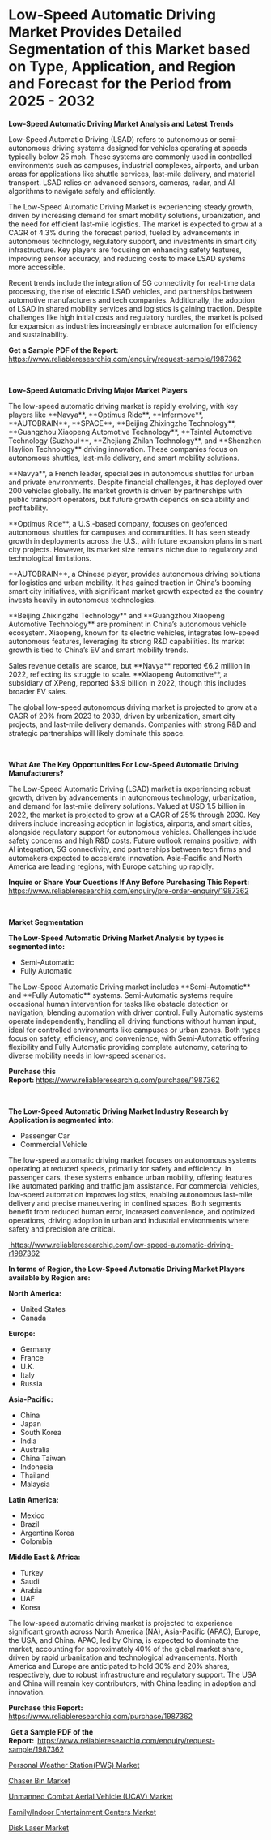 <p><h1>Low-Speed Automatic Driving Market Provides Detailed Segmentation of this Market based on Type, Application, and Region and Forecast for the Period from 2025 - 2032</h1></p><p><strong>Low-Speed Automatic Driving Market Analysis and Latest Trends</strong></p>
<p><p>Low-Speed Automatic Driving (LSAD) refers to autonomous or semi-autonomous driving systems designed for vehicles operating at speeds typically below 25 mph. These systems are commonly used in controlled environments such as campuses, industrial complexes, airports, and urban areas for applications like shuttle services, last-mile delivery, and material transport. LSAD relies on advanced sensors, cameras, radar, and AI algorithms to navigate safely and efficiently.</p><p>The Low-Speed Automatic Driving Market is experiencing steady growth, driven by increasing demand for smart mobility solutions, urbanization, and the need for efficient last-mile logistics. The market is expected to grow at a CAGR of 4.3% during the forecast period, fueled by advancements in autonomous technology, regulatory support, and investments in smart city infrastructure. Key players are focusing on enhancing safety features, improving sensor accuracy, and reducing costs to make LSAD systems more accessible.</p><p>Recent trends include the integration of 5G connectivity for real-time data processing, the rise of electric LSAD vehicles, and partnerships between automotive manufacturers and tech companies. Additionally, the adoption of LSAD in shared mobility services and logistics is gaining traction. Despite challenges like high initial costs and regulatory hurdles, the market is poised for expansion as industries increasingly embrace automation for efficiency and sustainability.</p></p>
<p><strong>Get a Sample PDF of the Report:&nbsp;</strong> <a href="https://www.reliableresearchiq.com/enquiry/request-sample/1987362?utm_campaign=1159&utm_medium=2&utm_source=Github&utm_content=ia&utm_term=24012025&utm_id=low-speed-automatic-driving">https://www.reliableresearchiq.com/enquiry/request-sample/1987362</a></p>
<p>&nbsp;</p>
<p><strong>Low-Speed Automatic Driving Major Market Players</strong></p>
<p><p>The low-speed automatic driving market is rapidly evolving, with key players like **Navya**, **Optimus Ride**, **Infermove**, **AUTOBRAIN**, **SPACE**, **Beijing Zhixingzhe Technology**, **Guangzhou Xiaopeng Automotive Technology**, **Tsintel Automotive Technology (Suzhou)**, **Zhejiang Zhilan Technology**, and **Shenzhen Haylion Technology** driving innovation. These companies focus on autonomous shuttles, last-mile delivery, and smart mobility solutions.</p><p>**Navya**, a French leader, specializes in autonomous shuttles for urban and private environments. Despite financial challenges, it has deployed over 200 vehicles globally. Its market growth is driven by partnerships with public transport operators, but future growth depends on scalability and profitability.</p><p>**Optimus Ride**, a U.S.-based company, focuses on geofenced autonomous shuttles for campuses and communities. It has seen steady growth in deployments across the U.S., with future expansion plans in smart city projects. However, its market size remains niche due to regulatory and technological limitations.</p><p>**AUTOBRAIN**, a Chinese player, provides autonomous driving solutions for logistics and urban mobility. It has gained traction in China’s booming smart city initiatives, with significant market growth expected as the country invests heavily in autonomous technologies.</p><p>**Beijing Zhixingzhe Technology** and **Guangzhou Xiaopeng Automotive Technology** are prominent in China’s autonomous vehicle ecosystem. Xiaopeng, known for its electric vehicles, integrates low-speed autonomous features, leveraging its strong R&D capabilities. Its market growth is tied to China’s EV and smart mobility trends.</p><p>Sales revenue details are scarce, but **Navya** reported €6.2 million in 2022, reflecting its struggle to scale. **Xiaopeng Automotive**, a subsidiary of XPeng, reported $3.9 billion in 2022, though this includes broader EV sales.</p><p>The global low-speed autonomous driving market is projected to grow at a CAGR of 20% from 2023 to 2030, driven by urbanization, smart city projects, and last-mile delivery demands. Companies with strong R&D and strategic partnerships will likely dominate this space.</p></p>
<p>&nbsp;</p>
<p><strong>What Are The Key Opportunities For Low-Speed Automatic Driving Manufacturers?</strong></p>
<p><p>The Low-Speed Automatic Driving (LSAD) market is experiencing robust growth, driven by advancements in autonomous technology, urbanization, and demand for last-mile delivery solutions. Valued at USD 1.5 billion in 2022, the market is projected to grow at a CAGR of 25% through 2030. Key drivers include increasing adoption in logistics, airports, and smart cities, alongside regulatory support for autonomous vehicles. Challenges include safety concerns and high R&D costs. Future outlook remains positive, with AI integration, 5G connectivity, and partnerships between tech firms and automakers expected to accelerate innovation. Asia-Pacific and North America are leading regions, with Europe catching up rapidly.</p></p>
<p><strong>Inquire or Share Your Questions If Any Before Purchasing This Report:</strong> <a href="https://www.reliableresearchiq.com/enquiry/pre-order-enquiry/1987362?utm_campaign=1159&utm_medium=2&utm_source=Github&utm_content=ia&utm_term=24012025&utm_id=low-speed-automatic-driving">https://www.reliableresearchiq.com/enquiry/pre-order-enquiry/1987362</a></p>
<p>&nbsp;</p>
<p><strong>Market Segmentation</strong></p>
<p><strong>The Low-Speed Automatic Driving Market Analysis by types is segmented into:</strong></p>
<p><ul><li>Semi-Automatic</li><li>Fully Automatic</li></ul></p>
<p><p>The Low-Speed Automatic Driving market includes **Semi-Automatic** and **Fully Automatic** systems. Semi-Automatic systems require occasional human intervention for tasks like obstacle detection or navigation, blending automation with driver control. Fully Automatic systems operate independently, handling all driving functions without human input, ideal for controlled environments like campuses or urban zones. Both types focus on safety, efficiency, and convenience, with Semi-Automatic offering flexibility and Fully Automatic providing complete autonomy, catering to diverse mobility needs in low-speed scenarios.</p></p>
<p><strong>Purchase this Report:&nbsp;</strong><a href="https://www.reliableresearchiq.com/purchase/1987362?utm_campaign=1159&utm_medium=2&utm_source=Github&utm_content=ia&utm_term=24012025&utm_id=low-speed-automatic-driving">https://www.reliableresearchiq.com/purchase/1987362</a></p>
<p>&nbsp;</p>
<p><strong>The Low-Speed Automatic Driving Market Industry Research by Application is segmented into:</strong></p>
<p><ul><li>Passenger Car</li><li>Commercial Vehicle</li></ul></p>
<p><p>The low-speed automatic driving market focuses on autonomous systems operating at reduced speeds, primarily for safety and efficiency. In passenger cars, these systems enhance urban mobility, offering features like automated parking and traffic jam assistance. For commercial vehicles, low-speed automation improves logistics, enabling autonomous last-mile delivery and precise maneuvering in confined spaces. Both segments benefit from reduced human error, increased convenience, and optimized operations, driving adoption in urban and industrial environments where safety and precision are critical.</p></p>
<p><a href="https://www.reliableresearchiq.com/low-speed-automatic-driving-r1987362?utm_campaign=1159&utm_medium=2&utm_source=Github&utm_content=ia&utm_term=24012025&utm_id=low-speed-automatic-driving">&nbsp;https://www.reliableresearchiq.com/low-speed-automatic-driving-r1987362</a></p>
<p><strong>In terms of Region, the Low-Speed Automatic Driving Market Players available by Region are:</strong></p>
<p>
    <p> <strong> North America: </strong>
        <ul>
            <li>United States</li>
            <li>Canada</li>
        </ul>
        </p> 
    <p> <strong> Europe: </strong>
        <ul>
            <li>Germany</li>
            <li>France</li>
            <li>U.K.</li>
            <li>Italy</li>
            <li>Russia</li>
        </ul>
        </p> 
    <p> <strong> Asia-Pacific: </strong>
        <ul>
            <li>China</li>
            <li>Japan</li>
            <li>South Korea</li>
            <li>India</li>
            <li>Australia</li>
            <li>China Taiwan</li>
            <li>Indonesia</li>
            <li>Thailand</li>
            <li>Malaysia</li>
        </ul>
        </p> 
    <p> <strong> Latin America: </strong>
        <ul>
            <li>Mexico</li>
            <li>Brazil</li>
            <li>Argentina Korea</li>
            <li>Colombia</li>
        </ul>
        </p> 
    <p> <strong> Middle East & Africa: </strong>
        <ul>
            <li>Turkey</li>
            <li>Saudi</li>
            <li>Arabia</li>
            <li>UAE</li>
            <li>Korea</li>
        </ul>
    </p>
    </p>
<p><p>The low-speed automatic driving market is projected to experience significant growth across North America (NA), Asia-Pacific (APAC), Europe, the USA, and China. APAC, led by China, is expected to dominate the market, accounting for approximately 40% of the global market share, driven by rapid urbanization and technological advancements. North America and Europe are anticipated to hold 30% and 20% shares, respectively, due to robust infrastructure and regulatory support. The USA and China will remain key contributors, with China leading in adoption and innovation.</p></p>
<p><strong>Purchase this Report: </strong><a href="https://www.reliableresearchiq.com/purchase/1987362?utm_campaign=1159&utm_medium=2&utm_source=Github&utm_content=ia&utm_term=24012025&utm_id=low-speed-automatic-driving">https://www.reliableresearchiq.com/purchase/1987362</a></p>
<p>&nbsp;<strong>Get a Sample PDF of the Report:&nbsp;&nbsp;</strong><a href="https://www.reliableresearchiq.com/enquiry/request-sample/1987362?utm_campaign=1159&utm_medium=2&utm_source=Github&utm_content=ia&utm_term=24012025&utm_id=low-speed-automatic-driving">https://www.reliableresearchiq.com/enquiry/request-sample/1987362</a></p>
<p><strong></strong></p>
<p><p><a href="https://www.linkedin.com/pulse/precise-revenue-projections-personal-weather-stationpws-y3mvc?utm_campaign=1159&utm_medium=2&utm_source=Github&utm_content=ia&utm_term=24012025&utm_id=low-speed-automatic-driving">Personal Weather Station(PWS) Market</a></p><p><a href="https://www.linkedin.com/pulse/chaser-bin-market-analysis-shows-detailed-trends-demand-supply-5yudf?utm_campaign=1159&utm_medium=2&utm_source=Github&utm_content=ia&utm_term=24012025&utm_id=low-speed-automatic-driving">Chaser Bin Market</a></p><p><a href="https://github.com/mcmackinj33/Market-Research-Report-List-1/blob/main/unmanned-combat-aerial-vehicle-ucav-market.md?utm_campaign=1159&utm_medium=2&utm_source=Github&utm_content=ia&utm_term=24012025&utm_id=low-speed-automatic-driving">Unmanned Combat Aerial Vehicle (UCAV) Market</a></p><p><a href="https://www.linkedin.com/pulse/global-familyindoor-entertainment-centers-industry-u6uzc?utm_campaign=1159&utm_medium=2&utm_source=Github&utm_content=ia&utm_term=24012025&utm_id=low-speed-automatic-driving">Family/Indoor Entertainment Centers Market</a></p><p><a href="https://www.linkedin.com/pulse/comprehensive-analysis-disk-laser-market-scope-size-projected-edzue?utm_campaign=1159&utm_medium=2&utm_source=Github&utm_content=ia&utm_term=24012025&utm_id=low-speed-automatic-driving">Disk Laser Market</a></p></p>